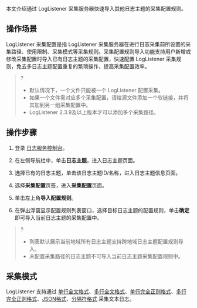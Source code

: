 本文介绍通过 LogListener 采集服务器快速导入其他日志主题的采集配置规则。

## 操作场景

LogListener 采集配置是指 LogListener 采集服务器在进行日志采集前所设置的采集路径、使用限制、采集模式等采集规则。采集配置规则导入功能支持用户新增或修改采集配置时导入已有日志主题的采集配置，快速配置 LogListener 采集规则，免去多日志主题配置重复的繁琐操作，提高采集配置效率。

>? 
> - 默认情况下，一个文件只能被一个 LogListener 配置采集。
> - 如果一个文件需对应多个采集配置，请给源文件添加一个软链接，并将其加到另一组采集配置中。
> - LogListener 2.3.9及以上版本才可以添加多个采集路径。

## 操作步骤

1. 登录 [日志服务控制台](https://console.cloud.tencent.com/cls)。
2. 在左侧导航栏中，单击**日志主题**，进入日志主题页面。
3. 选择已有的日志主题，单击该日志主题ID/名称，进入日志主题信息页面。
4. 选择**采集配置**页签，进入**采集配置**页面。
5. 单击左上角**导入配置规则**。


6. 在弹出浮窗显示配置规则列表窗口，选择目标日志主题的配置规则，单击**确定**即可导入当前日志主题的采集配置中。

>?
> - 列表默认展示当前地域所有日志主题支持跨地域日志主题配置规则导入。
> - 未配置采集路径的日志主题不可导入当前日志主题采集配置规则中。
>

## 采集模式

LogListener 支持通过 [单行全文格式](https://intl.cloud.tencent.com/document/product/614/32287)、[多行全文格式](https://intl.cloud.tencent.com/document/product/614/32284)、[单行完全正则格式](https://intl.cloud.tencent.com/document/product/614/39589)、[多行完全正则格式](https://intl.cloud.tencent.com/document/product/614/39590)、[JSON格式](https://intl.cloud.tencent.com/document/product/614/32286)、[分隔符格式](https://intl.cloud.tencent.com/document/product/614/32285) 采集文本日志。

